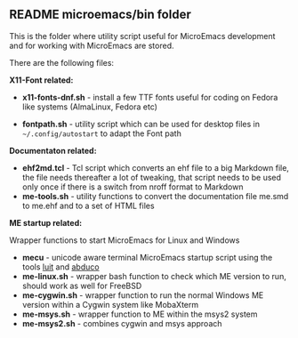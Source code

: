 ## README microemacs/bin folder

This is the folder where utility script useful for MicroEmacs  development and
for working with MicroEmacs are stored.

There are the following files:

__X11-Font related:__

- __x11-fonts-dnf.sh__ - install a few TTF fonts useful for coding on Fedora like
  systems (AlmaLinux, Fedora etc)

- __fontpath.sh__ - utility  script  which  can be used for  desktop  files in
  `~/.config/autostart` to adapt the Font path

__Documentaton related:__

- __ehf2md.tcl__ - Tcl script which  converts an ehf file to a big Markdown  file,
  the file needs  thereafter  a lot of tweaking,  that script needs to be used
  only once if there is a switch from nroff format to Markdown
- __me-tools.sh__ - utility functions to convert the documentation file me.smd
  to me.ehf and to a set of HTML files


__ME startup related:__

Wrapper functions to start MicroEmacs for Linux and Windows 

- __mecu__ - unicode aware terminal MicroEmacs startup script using the tools 
    [luit](https://invisible-island.net/luit/)  and 
    [abduco](https://www.brain-dump.org/projects/abduco/)
-  __me-linux.sh__  - wrapper bash  function to check which ME version to run,
  should work as well for FreeBSD
- __me-cygwin.sh__  - wrapper  function to run the normal  Windows ME version
   within a Cygwin system like MobaXterm
- __me-msys.sh__ - wrapper function to ME within the msys2 system
- __me-msys2.sh__ - combines cygwin and msys approach


